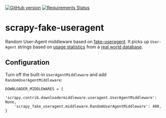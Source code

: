 [![GitHub version](https://badge.fury.io/gh/alecxe%2Fscrapy-fake-useragent.svg)](http://badge.fury.io/gh/alecxe%2Fscrapy-fake-useragent)
[![Requirements Status](https://requires.io/github/alecxe/scrapy-fake-useragent/requirements.svg?branch=master)](https://requires.io/github/alecxe/scrapy-fake-useragent/requirements/?branch=master)

scrapy-fake-useragent
=====================

Random User-Agent middleware based on [fake-useragent](https://pypi.python.org/pypi/fake-useragent). 
It picks up `User-Agent` strings based on [usage statistics](http://www.w3schools.com/browsers/browsers_stats.asp) from a [real world database](http://useragentstring.com/).

Configuration
-------------

Turn off the built-in `UserAgentMiddleware` and add `RandomUserAgentMiddleware`:

    DOWNLOADER_MIDDLEWARES = {
        'scrapy.contrib.downloadermiddleware.useragent.UserAgentMiddleware': None,
        'scrapy_fake_useragent.middleware.RandomUserAgentMiddleware': 400,
    }
